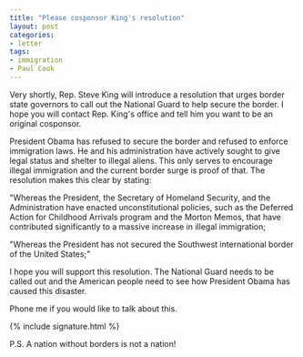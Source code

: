 ```yaml
---
title: "Please cosponsor King's resolution"
layout: post
categories:
- letter
tags:
- immigration
- Paul Cook
---
```


Very shortly, Rep. Steve King will introduce a resolution that urges border state governors to call out the National Guard to help secure the border. I hope you will contact Rep. King's office and tell him you want to be an original cosponsor.

President Obama has refused to secure the border and refused to enforce immigration laws. He and his administration have actively sought to give legal status and shelter to illegal aliens. This only serves to encourage illegal immigration and the current border surge is proof of that. The resolution makes this clear by stating:

"Whereas the President, the Secretary of Homeland Security, and the Administration have enacted unconstitutional policies, such as the Deferred Action for Childhood Arrivals program and the Morton Memos, that have contributed significantly to a massive increase in illegal immigration;

"Whereas the President has not secured the Southwest international border of the United States;"

I hope you will support this resolution. The National Guard needs to be called out and the American people need to see how President Obama has caused this disaster.

Phone me if you would like to talk about this.

{% include signature.html %}

P.S. A nation without borders is not a nation!